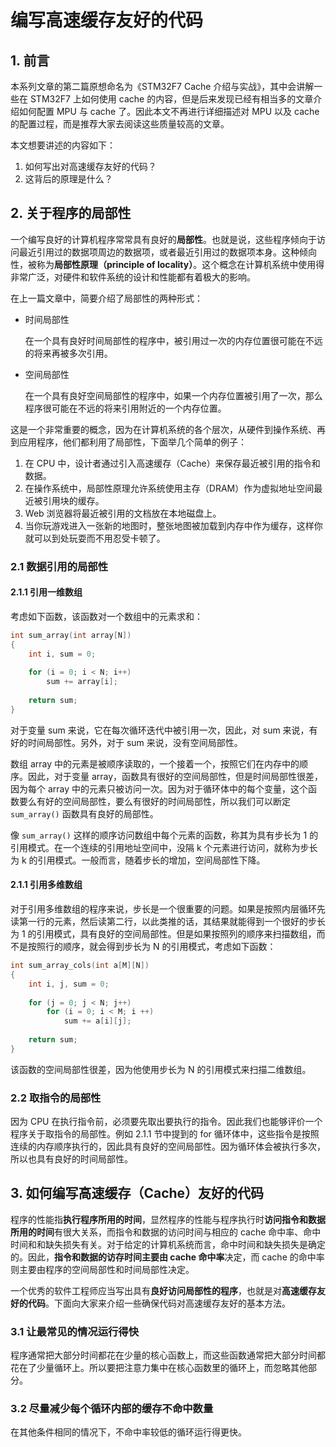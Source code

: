 # 编写高速缓存友好的代码

## 1. 前言

本系列文章的第二篇原想命名为《STM32F7 Cache 介绍与实战》，其中会讲解一些在 STM32F7 上如何使用 cache 的内容，但是后来发现已经有相当多的文章介绍如何配置 MPU 与 cache 了。因此本文不再进行详细描述对 MPU 以及  cache 的配置过程，而是推荐大家去阅读这些质量较高的文章。

本文想要讲述的内容如下：

1. 如何写出对高速缓存友好的代码？
2. 这背后的原理是什么？

## 2. 关于程序的局部性

一个编写良好的计算机程序常常具有良好的**局部性**。也就是说，这些程序倾向于访问最近引用过的数据项周边的数据项，或者最近引用过的数据项本身。这种倾向性，被称为**局部性原理（principle of locality）**。这个概念在计算机系统中使用得非常广泛，对硬件和软件系统的设计和性能都有着极大的影响。

在上一篇文章中，简要介绍了局部性的两种形式：

- 时间局部性

  在一个具有良好时间局部性的程序中，被引用过一次的内存位置很可能在不远的将来再被多次引用。

- 空间局部性

  在一个具有良好空间局部性的程序中，如果一个内存位置被引用了一次，那么程序很可能在不远的将来引用附近的一个内存位置。

这是一个非常重要的概念，因为在计算机系统的各个层次，从硬件到操作系统、再到应用程序，他们都利用了局部性，下面举几个简单的例子：

1. 在 CPU 中，设计者通过引入高速缓存（Cache）来保存最近被引用的指令和数据。
2. 在操作系统中，局部性原理允许系统使用主存（DRAM）作为虚拟地址空间最近被引用块的缓存。
3. Web 浏览器将最近被引用的文档放在本地磁盘上。
4. 当你玩游戏进入一张新的地图时，整张地图被加载到内存中作为缓存，这样你就可以到处玩耍而不用忍受卡顿了。

### 2.1 数据引用的局部性

#### 2.1.1 引用一维数组

考虑如下函数，该函数对一个数组中的元素求和：

```c
int sum_array(int array[N])
{
	int i, sum = 0;
	
	for (i = 0; i < N; i++)
	    sum += array[i];
	    
	return sum;
}
```

对于变量 sum 来说，它在每次循环迭代中被引用一次，因此，对 sum 来说，有好的时间局部性。另外，对于 sum 来说，没有空间局部性。

数组 array 中的元素是被顺序读取的，一个接着一个，按照它们在内存中的顺序。因此，对于变量 array，函数具有很好的空间局部性，但是时间局部性很差，因为每个 array 中的元素只被访问一次。因为对于循环体中的每个变量，这个函数要么有好的空间局部性，要么有很好的时间局部性，所以我们可以断定 `sum_array()` 函数具有良好的局部性。

像 `sum_array()` 这样的顺序访问数组中每个元素的函数，称其为具有步长为 1 的引用模式。在一个连续的引用地址空间中，没隔 k 个元素进行访问，就称为步长为 k 的引用模式。一般而言，随着步长的增加，空间局部性下降。

#### 2.1.1 引用多维数组

对于引用多维数组的程序来说，步长是一个很重要的问题。如果是按照内层循环先读第一行的元素，然后读第二行，以此类推的话，其结果就能得到一个很好的步长为 1 的引用模式，具有良好的空间局部性。但是如果按照列的顺序来扫描数组，而不是按照行的顺序，就会得到步长为 N 的引用模式，考虑如下函数：

```c
int sum_array_cols(int a[M][N])
{
	int i, j, sum = 0;
	
	for (j = 0; j < N; j++)
	    for (i = 0; i < M; i ++)
	        sum += a[i][j];
	  
	return sum;
}
```

该函数的空间局部性很差，因为他使用步长为 N 的引用模式来扫描二维数组。

### 2.2 取指令的局部性

因为 CPU 在执行指令前，必须要先取出要执行的指令。因此我们也能够评价一个程序关于取指令的局部性。例如 2.1.1 节中提到的 for 循环体中，这些指令是按照连续的内存顺序执行的，因此具有良好的空间局部性。因为循环体会被执行多次，所以也具有良好的时间局部性。


## 3. 如何编写高速缓存（Cache）友好的代码

程序的性能指**执行程序所用的时间**，显然程序的性能与程序执行时**访问指令和数据所用的时间**有很大关系，而指令和数据的访问时间与相应的 cache 命中率、命中时间和和缺失损失有关。对于给定的计算机系统而言，命中时间和缺失损失是确定的。因此，**指令和数据的访存时间主要由 cache 命中率**决定，而 cache 的命中率则主要由程序的空间局部性和时间局部性决定。

一个优秀的软件工程师应当写出具有**良好访问局部性的程序**，也就是对**高速缓存友好的代码**。下面向大家来介绍一些确保代码对高速缓存友好的基本方法。

### 3.1 让最常见的情况运行得快

程序通常把大部分时间都花在少量的核心函数上，而这些函数通常把大部分时间都花在了少量循环上。所以要把注意力集中在核心函数里的循环上，而忽略其他部分。

### 3.2 尽量减少每个循环内部的缓存不命中数量

在其他条件相同的情况下，不命中率较低的循环运行得更快。